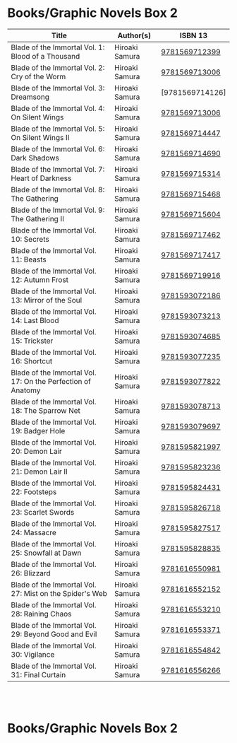 



# Books/Graphic Novels Box 2

| Title                                                       | Author(s)       | ISBN 13
| ----------------------------------------------------------- | --------------- | --------------
| Blade of the Immortal Vol. 1: Blood of a Thousand           | Hiroaki Samura  | [9781569712399]
| Blade of the Immortal Vol. 2: Cry of the Worm               | Hiroaki Samura  | [9781569713006]
| Blade of the Immortal Vol. 3: Dreamsong                     | Hiroaki Samura  | [9781569714126]
| Blade of the Immortal Vol. 4: On Silent Wings               | Hiroaki Samura  | [9781569713006]
| Blade of the Immortal Vol. 5: On Silent Wings II            | Hiroaki Samura  | [9781569714447]
| Blade of the Immortal Vol. 6: Dark Shadows                  | Hiroaki Samura  | [9781569714690]
| Blade of the Immortal Vol. 7: Heart of Darkness             | Hiroaki Samura  | [9781569715314]
| Blade of the Immortal Vol. 8: The Gathering                 | Hiroaki Samura  | [9781569715468]
| Blade of the Immortal Vol. 9: The Gathering II              | Hiroaki Samura  | [9781569715604]
| Blade of the Immortal Vol. 10: Secrets                      | Hiroaki Samura  | [9781569717462]
| Blade of the Immortal Vol. 11: Beasts                       | Hiroaki Samura  | [9781569717417]
| Blade of the Immortal Vol. 12: Autumn Frost                 | Hiroaki Samura  | [9781569719916]
| Blade of the Immortal Vol. 13: Mirror of the Soul           | Hiroaki Samura  | [9781593072186]
| Blade of the Immortal Vol. 14: Last Blood                   | Hiroaki Samura  | [9781593073213]
| Blade of the Immortal Vol. 15: Trickster                    | Hiroaki Samura  | [9781593074685]
| Blade of the Immortal Vol. 16: Shortcut                     | Hiroaki Samura  | [9781593077235]
| Blade of the Immortal Vol. 17: On the Perfection of Anatomy | Hiroaki Samura  | [9781593077822]
| Blade of the Immortal Vol. 18: The Sparrow Net              | Hiroaki Samura  | [9781593078713]
| Blade of the Immortal Vol. 19: Badger Hole                  | Hiroaki Samura  | [9781593079697]
| Blade of the Immortal Vol. 20: Demon Lair                   | Hiroaki Samura  | [9781595821997]
| Blade of the Immortal Vol. 21: Demon Lair II                | Hiroaki Samura  | [9781595823236]
| Blade of the Immortal Vol. 22: Footsteps                    | Hiroaki Samura  | [9781595824431]
| Blade of the Immortal Vol. 23: Scarlet Swords               | Hiroaki Samura  | [9781595826718]
| Blade of the Immortal Vol. 24: Massacre                     | Hiroaki Samura  | [9781595827517]
| Blade of the Immortal Vol. 25: Snowfall at Dawn             | Hiroaki Samura  | [9781595828835]
| Blade of the Immortal Vol. 26: Blizzard                     | Hiroaki Samura  | [9781616550981]
| Blade of the Immortal Vol. 27: Mist on the Spider's Web     | Hiroaki Samura  | [9781616552152]
| Blade of the Immortal Vol. 28: Raining Chaos                | Hiroaki Samura  | [9781616553210]
| Blade of the Immortal Vol. 29: Beyond Good and Evil         | Hiroaki Samura  | [9781616553371]
| Blade of the Immortal Vol. 30: Vigilance                    | Hiroaki Samura  | [9781616554842]
| Blade of the Immortal Vol. 31: Final Curtain                | Hiroaki Samura  | [9781616556266]



</br>
</br>

# Books/Graphic Novels Box 2

</br>
</br>

<p align="center">
  <img src="">
</p>


[9781569712399]:https://www.amazon.com/Blade-Immortal-Vol-Blood-Thousand/dp/1569712395
[9781569713006]:https://www.amazon.com/Blade-Immortal-Cry-Worm-Vol-2/dp/1569713006
[9781569713570]:https://www.amazon.com/Blade-Immortal-Vol-3-Dreamsong/dp/156971357X
[9781569713006]:https://www.amazon.com/Blade-Immortal-Silent-Wings-4/dp/1569714126
[9781569714447]:https://www.amazon.com/Blade-Immortal-Vol-Silent-Wings/dp/1569714444
[9781569714690]:https://www.amazon.com/Blade-Immortal-Vol-Dark-Shadows/dp/156971469X
[9781569715314]:https://www.amazon.com/Blade-Immortal-Vol-Heart-Darkness/dp/1569715319
[9781569715468]:https://www.amazon.com/Blade-Immortal-Vol-8-Gathering/dp/1569715467
[9781569715604]:https://www.amazon.com/Blade-Immortal-Gathering-Hiroaki-Samura/dp/1569715602
[9781569717462]:https://www.amazon.com/Blade-Immortal-Vol-10-Secrets/dp/156971746X
[9781569717417]:https://www.amazon.com/Blade-Immortal-Vol-11-Beasts/dp/1569717419
[9781569719916]:https://www.amazon.com/Blade-Immortal-Vol-12-Autumn/dp/1569719918
[9781593072186]:https://www.amazon.com/Blade-Immortal-Vol-13-Mirror/dp/159307218X
[9781593073213]:https://www.amazon.com/Blade-Immortal-Vol-14-Blood/dp/1593073216
[9781593074685]:https://www.amazon.com/Blade-Immortal-Vol-15-Trickster/dp/1593074689
[9781593077235]:https://www.amazon.com/Blade-Immortal-16-Hiroaki-Samura/dp/1593077238
[9781593077822]:https://www.amazon.com/Blade-Immortal-Vol-17-Perfection/dp/1593077823
[9781593078713]:https://www.amazon.com/Blade-Immortal-18-Sparrow-Net/dp/1593078714
[9781593079697]:https://www.amazon.com/Blade-Immortal-Vol-19-Badger/dp/1593079699
[9781595821997]:https://www.amazon.com/Blade-Immortal-Vol-20-Demon/dp/1595821996
[9781595823236]:https://www.amazon.com/Blade-Immortal-Vol-21-Demon/dp/1595823239
[9781595824431]:https://www.amazon.com/Blade-Immortal-Vol-22-Footsteps/dp/159582443X
[9781595826718]:https://www.amazon.com/Blade-Immortal-Vol-23-Scarlet/dp/1595826718
[9781595827517]:https://www.amazon.com/Blade-Immortal-Vol-24-Massacre/dp/159582751X
[9781595828835]:https://www.amazon.com/Blade-Immortal-25-Snowfall-Dawn/dp/1595828834
[9781616550981]:https://www.amazon.com/Blade-Immortal-26-Hiroaki-Samura/dp/1616550988
[9781616552152]:https://www.amazon.com/Blade-Immortal-27-Mist-Spiders/dp/1616552158
[9781616553210]:https://www.amazon.com/Blade-Immortal-28-Raining-Chaos/dp/1616553219
[9781616553371]:https://www.amazon.com/Blade-Immortal-29-Beyond-Good/dp/1616553375
[9781616554842]:https://www.amazon.com/Blade-Immortal-Vigilance-Hiroaki-Samura/dp/1616554843
[9781616556266]:https://www.amazon.com/Blade-Immortal-31-Final-Curtain/dp/1616556269

